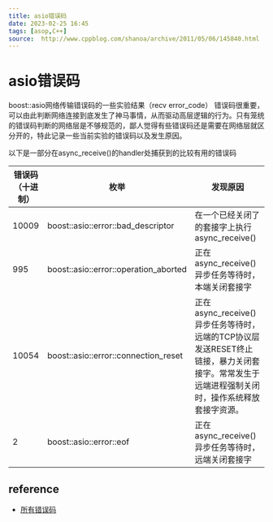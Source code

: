 ```yaml
---
title: asio错误码  
date: 2023-02-25 16:45  
tags: [asop,C++]  
source:  http://www.cppblog.com/shanoa/archive/2011/05/06/145840.html  
---
```


# asio错误码

boost::asio网络传输错误码的一些实验结果（recv error_code）
错误码很重要，可以由此判断网络连接到底发生了神马事情，从而驱动高层逻辑的行为。只有笼统的错误码判断的网络层是不够规范的，鄙人觉得有些错误码还是需要在网络层就区分开的，特此记录一些当前实验的错误码以及发生原因。

以下是一部分在async_receive()的handler处捕获到的比较有用的错误码

| 错误码（十进制） | 枚举                                  | 发现原因                                                                                                                                    |
| ---------------- | ------------------------------------- | ------------------------------------------------------------------------------------------------------------------------------------------- |
| 10009            | boost::asio::error::bad_descriptor    | 在一个已经关闭了的套接字上执行async_receive()                                                                                               |
| 995              | boost::asio::error::operation_aborted | 正在async_receive()异步任务等待时，本端关闭套接字                                                                                           |
| 10054            | boost::asio::error::connection_reset  | 正在async_receive()异步任务等待时，远端的TCP协议层发送RESET终止链接，暴力关闭套接字。常常发生于远端进程强制关闭时，操作系统释放套接字资源。 |
| 2                | boost::asio::error::eof               | 正在async_receive()异步任务等待时，远端关闭套接字                                                                                           |

## reference
- [所有错误码](https://en.cppreference.com/w/cpp/error/errc)